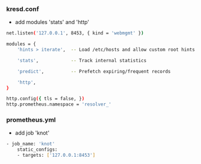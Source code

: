 ### kresd.conf
- add modules 'stats' and 'http'
```sh
net.listen('127.0.0.1', 8453, { kind = 'webmgmt' })

modules = {
    'hints > iterate',  -- Load /etc/hosts and allow custom root hints

    'stats',            -- Track internal statistics

    'predict',          -- Prefetch expiring/frequent records

    'http',
}

http.config({ tls = false, })
http.prometheus.namespace = 'resolver_'
```

### prometheus.yml
- add job 'knot'
```sh
- job_name: 'knot'
    static_configs:
    - targets: ['127.0.0.1:8453']
```
